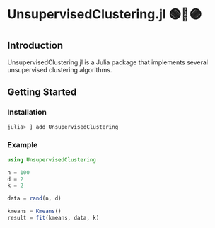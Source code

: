 # UnsupervisedClustering.jl 🟢🔴🟣

## Introduction
UnsupervisedClustering.jl is a Julia package that implements several unsupervised clustering algorithms.

## Getting Started

### Installation

```julia
julia> ] add UnsupervisedClustering
```

### Example
```julia
using UnsupervisedClustering

n = 100
d = 2
k = 2

data = rand(n, d)

kmeans = Kmeans()
result = fit(kmeans, data, k)

```